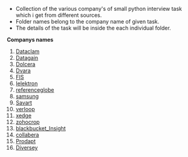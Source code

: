 * Collection of the various company's of small python interview task which i get from different sources.
* Folder names belong to the company name of given task.
* The details of the task will be inside the each individual folder.

**Companys names**

1. [Dataclam](Dataclam/dataclam_Task1.png)
2. [Datagain](Datagain/task.md)
3. [Dolcera](Dolcera/)
4. [Dvara](Dvara/Readme.md)
5. [FIS](FIS/Question.md)
6. [Ielektron](Ielektron/Backend%20Developer%20Assignment.pdf)
7. [referenceglobe](referenceglobe/ReadMe.md)
8. [samsung](samsung/PythonQuestion.docx)
9. [Savart](Savart/task_details.md)
10. [verloop](verloop/Readme.md)
11. [xedge](xedge/InterviewProblem.pdf)
12. [zohocrop](zohocrop/question5.py)
13. [blackbucket_Insight](blackbucket_Insight/Assignment.docx)
14. [collabera](collabera/Readme.md)
15. [Prodapt](Prodapt/Readme.md)
16. [Diversey](Diversey/questions.jpg)
